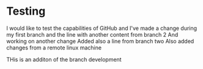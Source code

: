 # Testing 
I would like to test the capabilities of GitHub and I've made a change during my first branch and the line with another content from branch 2
And working on another change
Added also a line from branch two
Also added changes from a remote linux machine

THis is an additon of the branch development
